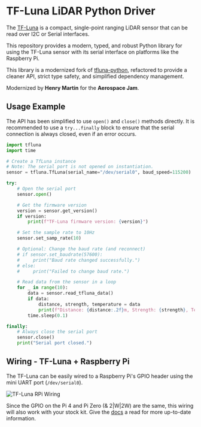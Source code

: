 # TF-Luna LiDAR Python Driver

The [TF-Luna](https://www.dfrobot.com/product-1995.html) is a compact, single-point ranging LiDAR sensor that can be read over I2C or Serial interfaces.

This repository provides a modern, typed, and robust Python library for using the TF-Luna sensor with its serial interface on platforms like the Raspberry Pi.

This library is a modernized fork of [tfluna-python](https://github.com/makerportal/tfluna-python), refactored to provide a cleaner API, strict type safety, and simplified dependency management.

Modernized by **Henry Martin** for the **Aerospace Jam**.

## Usage Example

The API has been simplified to use `open()` and `close()` methods directly. It is recommended to use a `try...finally` block to ensure that the serial connection is always closed, even if an error occurs.

```python
import tfluna
import time

# Create a TfLuna instance
# Note: The serial port is not opened on instantiation.
sensor = tfluna.TfLuna(serial_name="/dev/serial0", baud_speed=115200)

try:
    # Open the serial port
    sensor.open()

    # Get the firmware version
    version = sensor.get_version()
    if version:
        print(f"TF-Luna firmware version: {version}")

    # Set the sample rate to 10Hz
    sensor.set_samp_rate(10)

    # Optional: Change the baud rate (and reconnect)
    # if sensor.set_baudrate(57600):
    #     print("Baud rate changed successfully.")
    # else:
    #     print("Failed to change baud rate.")

    # Read data from the sensor in a loop
    for _ in range(10):
        data = sensor.read_tfluna_data()
        if data:
            distance, strength, temperature = data
            print(f"Distance: {distance:.2f}m, Strength: {strength}, Temperature: {temperature:.2f}°C")
        time.sleep(0.1)

finally:
    # Always close the serial port
    sensor.close()
    print("Serial port closed.")

```

## Wiring - TF-Luna + Raspberry Pi

The TF-Luna can be easily wired to a Raspberry Pi's GPIO header using the mini UART port (`/dev/serial0`).

![TF-Luna RPi Wiring](https://static1.squarespace.com/static/59b037304c0dbfb092fbe894/t/6009f277b8566661c36dfa67/1611264637375/TF_luna_RPi_wiring.png?format=1500w)

Since the GPIO on the Pi 4 and Pi Zero (& 2|W|2W) are the same, this wiring will also work with your stock kit. Give the [docs](https://docs.aerospacejam.org/) a read for more up-to-date information.